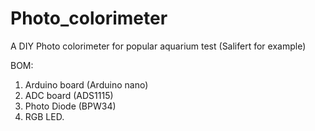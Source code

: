 # Photo_colorimeter
A DIY Photo colorimeter for popular aquarium test (Salifert for example)

BOM:
1. Arduino board (Arduino nano)
2. ADC board (ADS1115)
3. Photo Diode (BPW34)
4. RGB LED.
